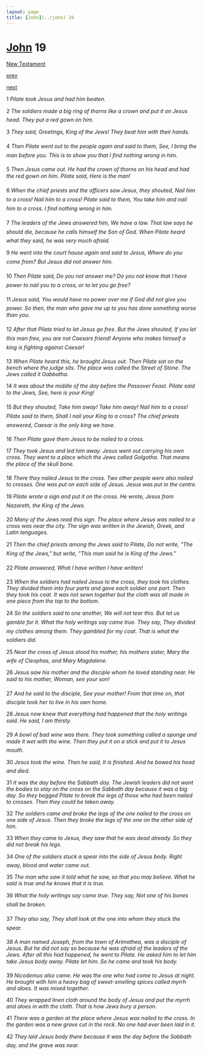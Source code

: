 ```yaml
---
layout: page
title: [John](../john) 19
---
```


# [John](../john) 19

[New Testament](/new-testament)


[prev](john-18.html)


[next](john-20.html)

1 _Pilate took Jesus and had him beaten._

2 _The soldiers made a big ring of thorns like a crown and put it on Jesus head. They put a red gown on him._

3 _They said, Greetings, King of the Jews! They beat him with their hands._

4 _Then Pilate went out to the people again and said to them, See, I bring the man before you. This is to show you that I find nothing wrong in him._

5 _Then Jesus came out. He had the crown of thorns on his head and had the red gown on him. Pilate said, Here is the man!_

6 _When the chief priests and the officers saw Jesus, they shouted, Nail him to a cross! Nail him to a cross! Pilate said to them, You take him and nail him to a cross. I find nothing wrong in him._

7 _The leaders of the Jews answered him, We have a law. That law says he should die,  because he calls himself the Son of God. When Pilate heard what they said, he was very much afraid._

9 _He went into the court house again and said to Jesus, Where do you come from? But Jesus did not answer him._

10 _Then Pilate said, Do you not answer me? Do you not know that I have power to nail you to a cross, or to let you go free?_

11 _Jesus said, You would have no power over me if God did not give you power. So then,  the man who gave me up to you has done something worse than you._

12 _After that Pilate tried to let Jesus go free. But the Jews shouted, If you let this man free,  you are not Caesars friend! Anyone who makes himself a king is fighting against Caesar!_

13 _When Pilate heard this, he brought Jesus out. Then Pilate sat on the bench where the judge sits. The place was called the Street of Stone. The Jews called it Gabbatha._

14 _It was about the middle of the day before the Passover Feast. Pilate said to the Jews,  See, here is your King!_

15 _But they shouted, Take him away! Take him away! Nail him to a cross! Pilate said to them, Shall I nail your King to a cross? The chief priests answered, Caesar is the only king we have._

16 _Then Pilate gave them Jesus to be nailed to a cross._

17 _They took Jesus and led him away. Jesus went out carrying his own cross. They went to a place which the Jews called Golgotha. That means the place of the skull bone._

18 _There they nailed Jesus to the cross. Two other people were also nailed to crosses. One was put on each side of Jesus. Jesus was put in the centre._

19 _Pilate wrote a sign and put it on the cross. He wrote, Jesus from Nazareth, the King of the Jews._

20 _Many of the Jews read this sign. The place where Jesus was nailed to a cross was near the city. The sign was written in the Jewish, Greek, and Latin languages._

21 _Then the chief priests among the Jews said to Pilate, Do not write, "The King of the Jews," but write, "This man said he is King of the Jews." _

22 _Pilate answered, What I have written I have written!_

23 _When the soldiers had nailed Jesus to the cross, they took his clothes. They divided them into four parts and gave each soldier one part. Then they took his coat. It was not sewn together but the cloth was all made in one piece from the top to the bottom._

24 _So the soldiers said to one another, We will not tear this. But let us gamble for it. What the holy writings say came true. They say, They divided my clothes among them. They gambled for my coat. That is what the soldiers did._

25 _Near the cross of Jesus stood his mother, his mothers sister, Mary the wife of Cleophas,  and Mary Magdalene._

26 _Jesus saw his mother and the disciple whom he loved standing near. He said to his mother, Woman, see your son!_

27 _And he said to the disciple, See your mother! From that time on, that disciple took her to live in his own home._

28 _Jesus now knew that everything had happened that the holy writings said. He said, I am thirsty._

29 _A bowl of bad wine was there. They took something called a sponge and made it wet with the wine. Then they put it on a stick and put it to Jesus mouth._

30 _Jesus took the wine. Then he said, It is finished. And he bowed his head and died._

31 _It was the day before the Sabbath day. The Jewish leaders did not want the bodies to stay on the cross on the Sabbath day because it was a big day. So they begged Pilate to break the legs of those who had been nailed to crosses. Then they could be taken away._

32 _The soldiers came and broke the legs of the one nailed to the cross on one side of Jesus.  Then they broke the legs of the one on the other side of him._

33 _When they came to Jesus, they saw that he was dead already. So they did not break his legs._

34 _One of the soldiers stuck a spear into the side of Jesus body. Right away, blood and water came out._

35 _The man who saw it told what he saw, so that you may believe. What he said is true and he knows that it is true._

36 _What the holy writings say came true. They say, Not one of his bones shall be broken._

37 _They also say, They shall look at the one into whom they stuck the spear._

38 _A man named Joseph, from the town of Arimathea, was a disciple of Jesus. But he did not say so because he was afraid of the leaders of the Jews. After all this had happened,  he went to Pilate. He asked him to let him take Jesus body away. Pilate let him. So he came and took his body._

39 _Nicodemus also came. He was the one who had come to Jesus at night. He brought with him a heavy bag of sweet-smelling spices called myrrh and aloes. It was mixed together._

40 _They wrapped linen cloth around the body of Jesus and put the myrrh and aloes in with the cloth. That is how Jews bury a person._

41 _There was a garden at the place where Jesus was nailed to the cross. In the garden was a new grave cut in the rock. No one had ever been laid in it._

42 _They laid Jesus body there because it was the day before the Sabbath day, and the grave was near._

